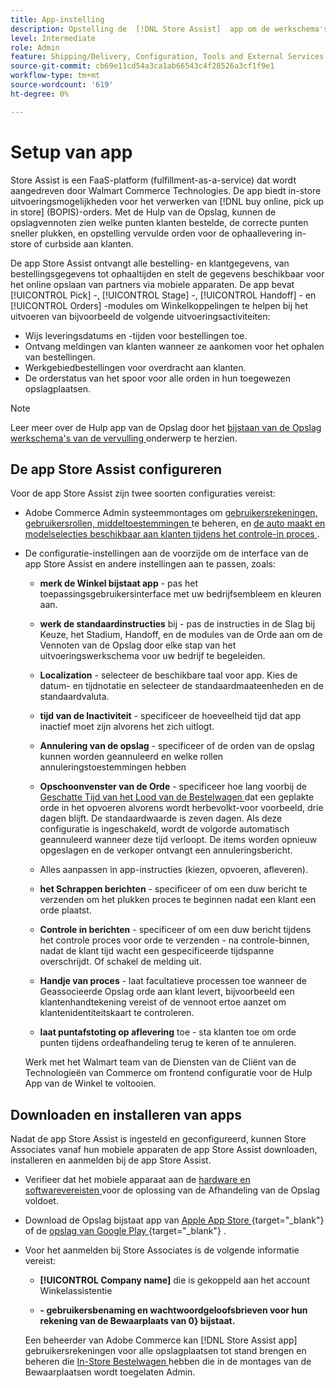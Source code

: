 ```yaml
---
title: App-instelling
description: Opstelling de  [!DNL Store Assist]  app om de werkschema's en processen van de archiefvervulling van begin tot eind te beheren voor het online kopen, neem in opslagorden op.
level: Intermediate
role: Admin
feature: Shipping/Delivery, Configuration, Tools and External Services
source-git-commit: cb69e11cd54a3ca1ab66543c4f28526a3cf1f9e1
workflow-type: tm+mt
source-wordcount: '619'
ht-degree: 0%

---
```


# Setup van app

Store Assist is een FaaS-platform (fulfillment-as-a-service) dat wordt aangedreven door Walmart Commerce Technologies. De app biedt in-store uitvoeringsmogelijkheden voor het verwerken van [!DNL buy online, pick up in store] (BOPIS)-orders. Met de Hulp van de Opslag, kunnen de opslagvennoten zien welke punten klanten bestelde, de correcte punten sneller plukken, en opstelling vervulde orden voor de ophaallevering in-store of curbside aan klanten.

De app Store Assist ontvangt alle bestelling- en klantgegevens, van bestellingsgegevens tot ophaaltijden en stelt de gegevens beschikbaar voor het online opslaan van partners via mobiele apparaten. De app bevat [!UICONTROL Pick] -, [!UICONTROL Stage] -, [!UICONTROL Handoff] - en [!UICONTROL Orders] -modules om Winkelkoppelingen te helpen bij het uitvoeren van bijvoorbeeld de volgende uitvoeringsactiviteiten:

- Wijs leveringsdatums en -tijden voor bestellingen toe.
- Ontvang meldingen van klanten wanneer ze aankomen voor het ophalen van bestellingen.
- Werkgebiedbestellingen voor overdracht aan klanten.
- De orderstatus van het spoor voor alle orden in hun toegewezen opslagplaatsen.

>[!NOTE]
>
>Leer meer over de Hulp app van de Opslag door het [ bijstaan van de Opslag werkschema&#39;s van de vervulling ](store-assist-modules.md) onderwerp te herzien.

## De app Store Assist configureren

Voor de app Store Assist zijn twee soorten configuraties vereist:

- Adobe Commerce Admin systeemmontages om [ gebruikersrekeningen, gebruikersrollen, middeltoestemmingen ](user-setup.md) te beheren, en [ de auto maakt en modelselecties beschikbaar aan klanten tijdens het controle-in proces ](check-in-experience-setup.md).

- De configuratie-instellingen aan de voorzijde om de interface van de app Store Assist en andere instellingen aan te passen, zoals:

   - **merk de Winkel bijstaat app** - pas het toepassingsgebruikersinterface met uw bedrijfsembleem en kleuren aan.

   - **werk de standaardinstructies** bij - pas de instructies in de Slag bij Keuze, het Stadium, Handoff, en de modules van de Orde aan om de Vennoten van de Opslag door elke stap van het uitvoeringswerkschema voor uw bedrijf te begeleiden.

   - **Localization** - selecteer de beschikbare taal voor app. Kies de datum- en tijdnotatie en selecteer de standaardmaateenheden en de standaardvaluta.

   - **tijd van de Inactiviteit** - specificeer de hoeveelheid tijd dat app inactief moet zijn alvorens het zich uitlogt.

   - **Annulering van de opslag** - specificeer of de orden van de opslag kunnen worden geannuleerd en welke rollen annuleringstoestemmingen hebben

   - **Opschoonvenster van de Orde** - specificeer hoe lang voorbij de [ Geschatte Tijd van het Lood van de Bestelwagen ](enable-general.md#delivery-method-title-configuration) dat een geplakte orde in het opvoeren alvorens wordt herbevolkt-voor voorbeeld, drie dagen blijft. De standaardwaarde is zeven dagen. Als deze configuratie is ingeschakeld, wordt de volgorde automatisch geannuleerd wanneer deze tijd verloopt. De items worden opnieuw opgeslagen en de verkoper ontvangt een annuleringsbericht.

   - Alles aanpassen in app-instructies (kiezen, opvoeren, afleveren).

   - **het Schrappen berichten** - specificeer of om een duw bericht te verzenden om het plukken proces te beginnen nadat een klant een orde plaatst.

   - **Controle in berichten** - specificeer of om een duw bericht tijdens het controle proces voor orde te verzenden - na controle-binnen, nadat de klant tijd wacht een gespecificeerde tijdspanne overschrijdt. Of schakel de melding uit.

   - **Handje van proces** - laat facultatieve processen toe wanneer de Geassocieerde Opslag orde aan klant levert, bijvoorbeeld een klantenhandtekening vereist of de vennoot ertoe aanzet om klantenidentiteitskaart te controleren.

   - **laat puntafstoting op aflevering** toe - sta klanten toe om orde punten tijdens ordeafhandeling terug te keren of te annuleren.

  Werk met het Walmart team van de Diensten van de Cliënt van de Technologieën van Commerce om frontend configuratie voor de Hulp App van de Winkel te voltooien.

## Downloaden en installeren van apps

Nadat de app Store Assist is ingesteld en geconfigureerd, kunnen Store Associates vanaf hun mobiele apparaten de app Store Assist downloaden, installeren en aanmelden bij de app Store Assist.

- Verifieer dat het mobiele apparaat aan de [ hardware en softwarevereisten ](solution-requirements.md#store-assist-app-requirements) voor de oplossing van de Afhandeling van de Opslag voldoet.

- Download de Opslag bijstaat app van [ Apple App Store ](https://apps.apple.com/us/app/store-assist-by-walmart/id1609281539){target="_blank"}  of de [ opslag van Google Play ](https://play.google.com/store/apps/details?id=com.walmart.faas.storeassist){target="_blank"} .

- Voor het aanmelden bij Store Associates is de volgende informatie vereist:

   - **[!UICONTROL Company name]** die is gekoppeld aan het account Winkelassistentie

   - **- gebruikersbenaming en wachtwoordgeloofsbrieven voor hun rekening van de Bewaarplaats van 0&rbrace; bijstaat.**

  Een beheerder van Adobe Commerce kan [!DNL Store Assist app] gebruikersrekeningen voor alle opslagplaatsen tot stand brengen en beheren die [ In-Store Bestelwagen ](merchant-store-configuration.md#pickup-location-configuration) hebben die in de montages van de Bewaarplaatsen wordt toegelaten Admin.
